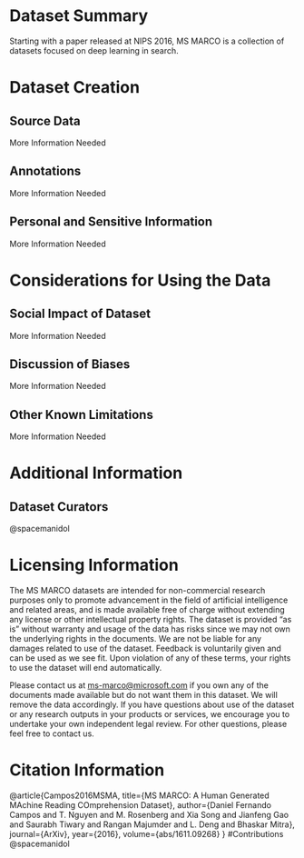 # Dataset Summary
Starting with a paper released at NIPS 2016, MS MARCO is a collection of datasets focused on deep learning in search.


# Dataset Creation

## Source Data
More Information Needed

## Annotations
More Information Needed

## Personal and Sensitive Information
More Information Needed

# Considerations for Using the Data
## Social Impact of Dataset
More Information Needed

## Discussion of Biases
More Information Needed

## Other Known Limitations
More Information Needed

# Additional Information
## Dataset Curators
@spacemanidol

# Licensing Information
The MS MARCO datasets are intended for non-commercial research purposes only to promote advancement in the field of artificial intelligence and related areas, and is made available free of charge without extending any license or other intellectual property rights. The dataset is provided “as is” without warranty and usage of the data has risks since we may not own the underlying rights in the documents. We are not be liable for any damages related to use of the dataset. Feedback is voluntarily given and can be used as we see fit. Upon violation of any of these terms, your rights to use the dataset will end automatically.

Please contact us at ms-marco@microsoft.com if you own any of the documents made available but do not want them in this dataset. We will remove the data accordingly. If you have questions about use of the dataset or any research outputs in your products or services, we encourage you to undertake your own independent legal review. For other questions, please feel free to contact us.

# Citation Information
@article{Campos2016MSMA,
  title={MS MARCO: A Human Generated MAchine Reading COmprehension Dataset},
  author={Daniel Fernando Campos and T. Nguyen and M. Rosenberg and Xia Song and Jianfeng Gao and Saurabh Tiwary and Rangan Majumder and L. Deng and Bhaskar Mitra},
  journal={ArXiv},
  year={2016},
  volume={abs/1611.09268}
}
#Contributions
@spacemanidol